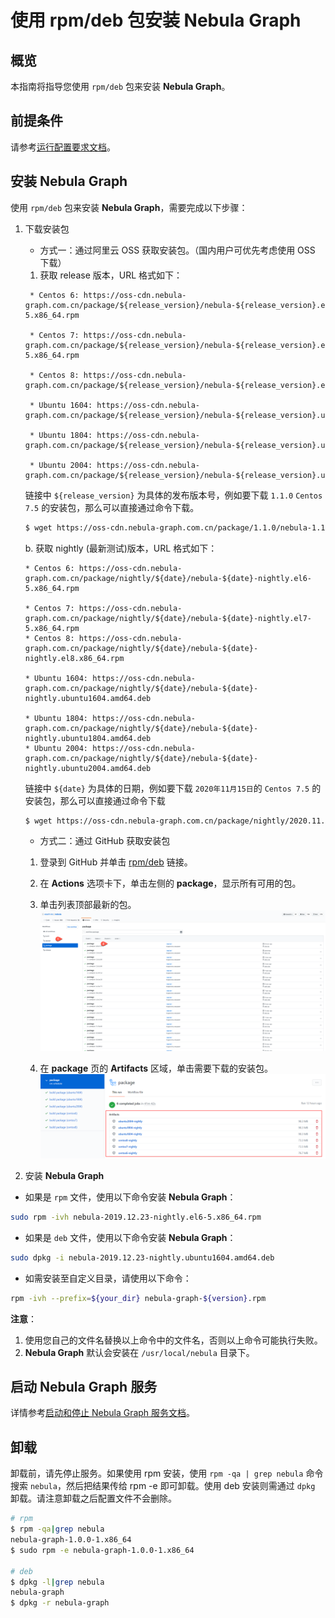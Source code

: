 # 使用 rpm/deb 包安装 **Nebula Graph**

## 概览

本指南将指导您使用 `rpm/deb` 包来安装 **Nebula Graph**。

## 前提条件

请参考[运行配置要求文档](../3.configurations/0.system-requirement.md)。

## 安装 **Nebula Graph**

使用 `rpm/deb` 包来安装 **Nebula Graph**，需要完成以下步骤：

1. 下载安装包

   * 方式一：通过阿里云 OSS 获取安装包。（国内用户可优先考虑使用 OSS 下载）

    1. 获取 release 版本，URL 格式如下：

    ```text
     * Centos 6: https://oss-cdn.nebula-graph.com.cn/package/${release_version}/nebula-${release_version}.el6-5.x86_64.rpm

     * Centos 7: https://oss-cdn.nebula-graph.com.cn/package/${release_version}/nebula-${release_version}.el7-5.x86_64.rpm

     * Centos 8: https://oss-cdn.nebula-graph.com.cn/package/${release_version}/nebula-${release_version}.el8.x86_64.rpm

     * Ubuntu 1604: https://oss-cdn.nebula-graph.com.cn/package/${release_version}/nebula-${release_version}.ubuntu1604.amd64.deb

     * Ubuntu 1804: https://oss-cdn.nebula-graph.com.cn/package/${release_version}/nebula-${release_version}.ubuntu1804.amd64.deb

     * Ubuntu 2004: https://oss-cdn.nebula-graph.com.cn/package/${release_version}/nebula-${release_version}.ubuntu2004.amd64.deb
    ```

    链接中 `${release_version}` 为具体的发布版本号，例如要下载 `1.1.0` `Centos 7.5` 的安装包，那么可以直接通过命令下载。

     ```bash
     $ wget https://oss-cdn.nebula-graph.com.cn/package/1.1.0/nebula-1.1.0.el7-5.x86_64.rpm
     ```

    b. 获取 nightly (最新测试)版本，URL 格式如下：

    ```test
    * Centos 6: https://oss-cdn.nebula-graph.com.cn/package/nightly/${date}/nebula-${date}-nightly.el6-5.x86_64.rpm

    * Centos 7: https://oss-cdn.nebula-graph.com.cn/package/nightly/${date}/nebula-${date}-nightly.el7-5.x86_64.rpm
    * Centos 8: https://oss-cdn.nebula-graph.com.cn/package/nightly/${date}/nebula-${date}-nightly.el8.x86_64.rpm

    * Ubuntu 1604: https://oss-cdn.nebula-graph.com.cn/package/nightly/${date}/nebula-${date}-nightly.ubuntu1604.amd64.deb

    * Ubuntu 1804: https://oss-cdn.nebula-graph.com.cn/package/nightly/${date}/nebula-${date}-nightly.ubuntu1804.amd64.deb
    * Ubuntu 2004: https://oss-cdn.nebula-graph.com.cn/package/nightly/${date}/nebula-${date}-nightly.ubuntu2004.amd64.deb
    ```

    链接中 `${date}` 为具体的日期，例如要下载 `2020年11月15日`的 `Centos 7.5` 的安装包，那么可以直接通过命令下载

    ```bash
    $ wget https://oss-cdn.nebula-graph.com.cn/package/nightly/2020.11.15/nebula-2020.11.15-nightly.el7-5.x86_64.rpm
    ```

   * 方式二：通过 GitHub 获取安装包

    1. 登录到 GitHub 并单击 [rpm/deb](https://github.com/vesoft-inc/nebula/actions) 链接。

    2. 在 **Actions** 选项卡下，单击左侧的 **package**，显示所有可用的包。

    3. 单击列表顶部最新的包。
    ![image](../../../figs/ng-ug-015.png)

    4. 在 **package** 页的 **Artifacts** 区域，单击需要下载的安装包。
    ![image](../../../figs/ng-ug-016.png)

2. 安装 **Nebula Graph**

* 如果是 `rpm` 文件，使用以下命令安装 **Nebula Graph**：

```bash
sudo rpm -ivh nebula-2019.12.23-nightly.el6-5.x86_64.rpm
```

* 如果是 `deb` 文件，使用以下命令安装 **Nebula Graph**：

```bash
sudo dpkg -i nebula-2019.12.23-nightly.ubuntu1604.amd64.deb
```

* 如需安装至自定义目录，请使用以下命令：

```bash
rpm -ivh --prefix=${your_dir} nebula-graph-${version}.rpm
```

**注意**：

1. 使用您自己的文件名替换以上命令中的文件名，否则以上命令可能执行失败。
2. **Nebula Graph** 默认会安装在 `/usr/local/nebula` 目录下。

## 启动 Nebula Graph 服务

详情参考[启动和停止 Nebula Graph 服务文档](../2.install/2.start-stop-service.md)。

## 卸载

卸载前，请先停止服务。如果使用 rpm 安装，使用 `rpm -qa | grep nebula` 命令搜索 `nebula`，然后把结果传给 rpm -e 即可卸载。使用 deb 安装则需通过 `dpkg` 卸载。请注意卸载之后配置文件不会删除。

```bash
# rpm
$ rpm -qa|grep nebula
nebula-graph-1.0.0-1.x86_64
$ sudo rpm -e nebula-graph-1.0.0-1.x86_64

# deb
$ dpkg -l|grep nebula
nebula-graph
$ dpkg -r nebula-graph
```
